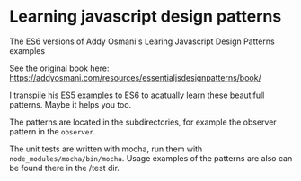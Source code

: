 # Learning javascript design patterns

The ES6 versions of Addy Osmani's Learing Javascript Design Patterns examples

See the original book here: https://addyosmani.com/resources/essentialjsdesignpatterns/book/

I transpile his ES5 examples to ES6 to acatually learn these beautifull patterns. Maybe it helps you too.

The patterns are located in the subdirectories, for example the observer pattern in the `observer`. 

The unit tests are written with mocha, run them with `node_modules/mocha/bin/mocha`. Usage examples of the patterns are also can be found there in the /test dir.

 




